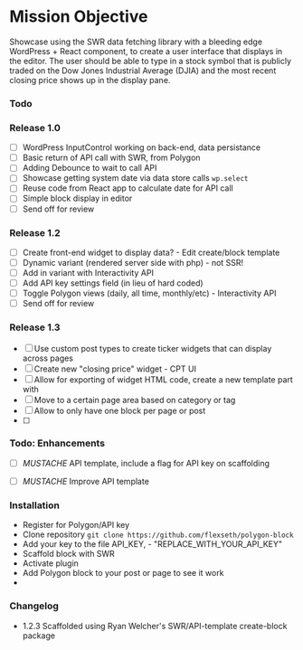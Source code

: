 # Mission Objective
Showcase using the SWR data fetching library with a bleeding edge WordPress + React component, to create a user interface that displays in the editor. The user should be able to type in a stock symbol that is publicly traded on the Dow Jones Industrial Average (DJIA) and the most recent closing price shows up in the display pane.

### Todo 
### Release 1.0
- [ ] WordPress InputControl working on back-end, data persistance
- [ ] Basic return of API call with SWR, from Polygon
- [ ] Adding Debounce to wait to call API
- [ ] Showcase getting system date via data store calls `wp.select`
- [ ] Reuse code from React app to calculate date for API call
- [ ] Simple block display in editor
- [ ] Send off for review

### Release 1.2
- [ ] Create front-end widget to display data? - Edit create/block template
- [ ] Dynamic variant (rendered server side with php) - not SSR!
- [ ] Add in variant with Interactivity API
- [ ] Add API key settings field (in lieu of hard coded)
- [ ] Toggle Polygon views (daily, all time, monthly/etc) - Interactivity API
- [ ] Send off for review

### Release 1.3
- [ ] Use custom post types to create ticker widgets that can display across pages
- [ ] Create new "closing price" widget - CPT UI
- [ ] Allow for exporting of widget HTML code, create a new template part with
- [ ] Move to a certain page area based on category or tag
- [ ] Allow to only have one block per page or post
- [ ] 

### Todo: Enhancements
- [ ] *MUSTACHE*    API template, include a flag for API key on scaffolding
- [ ] *MUSTACHE*    Improve API template  


### Installation
- Register for Polygon/API key
- Clone repository
  `git clone https://github.com/flexseth/polygon-block`
- Add your key to the file API_KEY, - "REPLACE_WITH_YOUR_API_KEY"
- Scaffold block with SWR 
- Activate plugin
- Add Polygon block to your post or page to see it work
- 
### Changelog
- 1.2.3 Scaffolded using Ryan Welcher's SWR/API-template create-block package